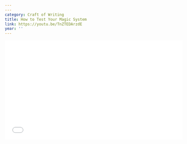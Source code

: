 ```yaml
---
---
category: Craft of Writing
title: How to Test Your Magic System
link: https://youtu.be/TnZTEDArzdE
year: ''
---
```

<iframe width="560" height="315" src="{{ page.link }}" frameborder="0" allowfullscreen></iframe>
